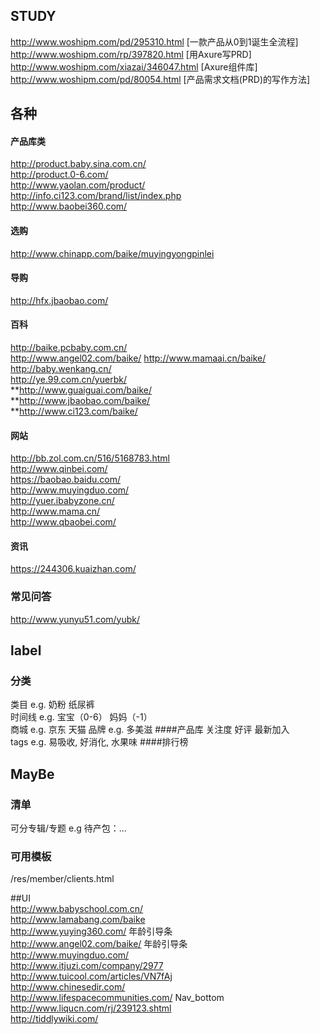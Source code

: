 ## STUDY
  
http://www.woshipm.com/pd/295310.html [一款产品从0到1诞生全流程]  
http://www.woshipm.com/rp/397820.html [用Axure写PRD]  
http://www.woshipm.com/xiazai/346047.html [Axure组件库]  
http://www.woshipm.com/pd/80054.html [产品需求文档(PRD)的写作方法]

## 各种 
#### 产品库类  
http://product.baby.sina.com.cn/   
http://product.0-6.com/   
http://www.yaolan.com/product/    
http://info.ci123.com/brand/list/index.php   
http://www.baobei360.com/   
#### 选购  
http://www.chinapp.com/baike/muyingyongpinlei   
#### 导购   
http://hfx.jbaobao.com/   
#### 百科  
http://baike.pcbaby.com.cn/   
http://www.angel02.com/baike/ 
http://www.mamaai.cn/baike/  
http://baby.wenkang.cn/  
http://ye.99.com.cn/yuerbk/   
**http://www.guaiguai.com/baike/  
**http://www.jbaobao.com/baike/   
**http://www.ci123.com/baike/   
#### 网站  
http://bb.zol.com.cn/516/5168783.html  
http://www.qinbei.com/   
https://baobao.baidu.com/   
http://www.muyingduo.com/  
http://yuer.ibabyzone.cn/   
http://www.mama.cn/    
http://www.qbaobei.com/    
#### 资讯  
https://244306.kuaizhan.com/  
### 常见问答
http://www.yunyu51.com/yubk/
  
## label
### 分类
类目 e.g. 奶粉 纸尿裤  
时间线 e.g. 宝宝（0-6） 妈妈（-1）  
商城 e.g. 京东 天猫
品牌 e.g. 多美滋
####产品库
关注度 好评 最新加入  
tags e.g. 易吸收, 好消化, 水果味
####排行榜 


## MayBe
### 清单
可分专辑/专题 e.g 待产包：...
### 可用模板
/res/member/clients.html


##UI  
http://www.babyschool.com.cn/  
http://www.lamabang.com/baike  
http://www.yuying360.com/ 年龄引导条  
http://www.angel02.com/baike/ 年龄引导条  
http://www.muyingduo.com/  
http://www.itjuzi.com/company/2977   
http://www.tuicool.com/articles/VN7fAj  
http://www.chinesedir.com/  
http://www.lifespacecommunities.com/  Nav_bottom   
http://www.liqucn.com/rj/239123.shtml   
http://tiddlywiki.com/    
